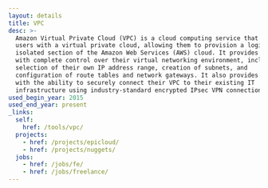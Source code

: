 ```yaml
---
layout: details
title: VPC
desc: >-
  Amazon Virtual Private Cloud (VPC) is a cloud computing service that provides
  users with a virtual private cloud, allowing them to provision a logically
  isolated section of the Amazon Web Services (AWS) cloud. It provides users
  with complete control over their virtual networking environment, including
  selection of their own IP address range, creation of subnets, and
  configuration of route tables and network gateways. It also provides users
  with the ability to securely connect their VPC to their existing IT
  infrastructure using industry-standard encrypted IPsec VPN connections.
used_begin_year: 2015
used_end_year: present
_links:
  self:
    href: /tools/vpc/
  projects:
    - href: /projects/epicloud/
    - href: /projects/nuggets/
  jobs:
    - href: /jobs/fe/
    - href: /jobs/freelance/
---
```

